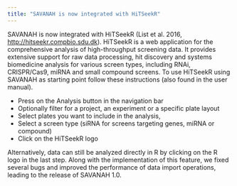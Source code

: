 ```yaml
---
title: "SAVANAH is now integrated with HiTSeekR"
---
```


SAVANAH is now integrated with HiTSeekR (List et al. 2016, http://hitseekr.compbio.sdu.dk). 
HiTSeekR is a web application for the comprehensive analysis of high-throughput screening data. 
It provides extensive support for raw data processing, hit discovery and 
systems biomedicine analysis for various screen types, including RNAi, CRISPR/Cas9, miRNA and 
small compound screens. To use HiTSeekR using SAVANAH as starting point follow these instructions 
(also found in the user manual). 
- Press on the Analysis button in the navigation bar
- Optionally filter for a project, an experiment or a specific plate layout 
- Select plates you want to include in the analysis,
- Select a screen type (siRNA for screens targeting genes, miRNA or compound)
- Click on the HiTSeekR logo

Alternatively, data can still be analyzed directly in R by clicking on the R logo in the last step.
Along with the implementation of this feature, we fixed several bugs and improved the performance
of data import operations, leading to the release of SAVANAH 1.0.
